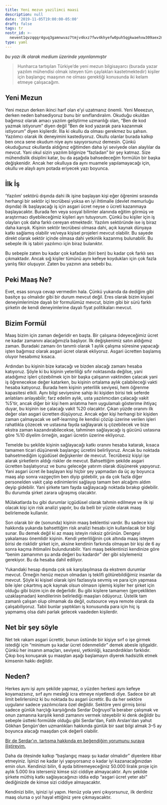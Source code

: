 ```yaml
---
title: Yeni mezun yazilimci maasi
description: null
date: '2019-11-05T19:00:00-05:00'
draft: false
tags: tr
nostr_id: >-
  nevent1qvzqqqr4guq3gamnwvaz7tmjv4kxz7fwv4khyefw0puh5qgkwaehxw309aex2mrp0yhxummnw3ezucnpdejqz9rhwden5te0wfjkccte9ejxzmt4wvhxjmcprpmhxue69uhhyetvv9ujuumwdae8gtnnda3kjctvqyxhwumn8ghj7mn0wvhxcmmvqyt8wumn8ghj7un9d3shjtnswf5k6ctv9ehx2aqppamhxue69uhkummnw3ezumt0d5q3vamnwvaz7tmjv4kxz7fwdehhxtnnda3kjctvqyd8wumn8ghj7ctjw35kxmr9wvhxcctev4erxtnwv4mhxqg7waehxw309akkcuewv94kgetwd9azuetyw5h8gu30dehhxarjqqsvgendz6n4desurt3puy949rl8a34my95y2t076cmnmqfegs4g4gqvv9c54
type: yaml
---
```



*_bu yazı ilk olarak medium üzerinde yayınlanmıştır_*

>Hunharca tartışılan Türkiye’de yeni mezun bilgisayarcı (burada yazar yazılım mühendisi olmak isteyen tüm çaylakları kastetmektedir) kişiler için başlangıç maaşının ne olması gerektiği konusunda iki kelam etmeye çalışacağım.
<!--more-->
## Yeni Mezun

Yeni mezun derken ikinci harf olan e’yi uzatmanız önemli. Yeni Meeezun, derken neden bahsediyoruz bunu bir sınıflandıralım.
Okuduğu okuldan bağımsız olarak amacı yazılım geliştirme uzmanlığı olan, “Ben de kod yazmak istiyorum” diyen değil “Ben de kod yazarak para kazanmak istiyorum” diyen kişilerdir. İlla ki okullu da olması gerekmez bu şahsın. Yazılımcı olarak ilk deneyimini kastediyoruz. Okullu olanlar burada kalkıp ben onca sene okudum niye aynı sayıyorsunuz demesin. Çünkü okuduğunuz okullarda aldığınız eğitimden daha iyi seviyede olan alaylılar da mevcut. Yani okul sizin yazılım bilginize “fazladan” bir şey katmaz. Size mühendislik disiplini katar, bu da aşağıda bahsedeceğim formülün bir başka değişkenidir. Ancak her okulluya da aynı muamele yapılamayacağı için, okullu ve alaylı aynı potada eriyecek yazı boyunca.

## İlk İş

‘Yazılım’ sektörü dışında dahi ilk işine başlayan kişi eğer öğrenimi sırasında herhangi bir sektör içi tecrübesi yoksa en iyi ihtimalle (devlet memurluğu dışında) ilk başlayacağı iş için asgari ücret neyse o ücreti kazanmaya başlayacaktır. Burada fen veya sosyal bilimler alanında eğitim görmüş ve araştırmacı diyebileceğimiz kişileri ayrı tutuyorum. Çünkü bu kişiler için iş olayları çok daha farklı cereyan etmektedir.
Yazılım sektöründe ise iş biraz daha karışık. Kişinin sektör tecrübesi olmasa dahi, açık kaynak dünyaya katkı sağlamış olabilir ve/veya kişisel projeleri mevcut olabilir. Bu sayede direkt olarak sektör içinde olmasa dahi yetkinlik kazanmış bulunabilir. Bu sebeple ilk iş tabiri yazılımcı için biraz bulanıktır.

Bu sebeple zaten bu kadar çok kafadan (biri ben) bu kadar çok farklı ses çıkmaktadır. Ancak sığ kişiler tümünü aynı kefeye koydukları için çok fazla yanlış fikir oluşuyor. Zaten bu yazının ana sebebi bu.

##  Peki Maaş Ne?

Evet, esas soruya cevap vermedim hala. Çünkü yukarıda da dediğim gibi basitçe şu olmalıdır gibi bir durum mevcut değil. Eres olarak bizim kişisel deneyimlerimize dayalı bir formulümüz mevcut, bizim gibi bir sürü farklı şirketin de kendi deneyimlerine dayalı fiyat politikaları mevcut.

## Bizim Formül

Maaş bizim için zaman değeridir en başta. Bir çalışana ödeyeceğimiz ücret ne kadar zamanını alacağımızla başlıyor. İlk değişkenimiz satın aldığımız zaman. Buradaki zamanı ön tanımlı olarak 1 aylık çalışma süresine yapacağı işten bağımsız olarak asgari ücret olarak ekliyoruz. Asgari ücretten başlamış oluyor hesabımız kısaca.

Ardından bu kişinin bize katacağı ve bizden alacağı zamanı hesaba katıyoruz. Şöyle ki bu kişinin yeterliliği sıfır noktasında değilse, yani atadığımız işleri çözebilmek için bir başka çalışanın vaktinden çalacak yani iş öğrenecekse değer katarken, bu kişinin ortalama aylık çalabileceği vakti hesaba katıyoruz. Burada hem kişinin yeterlilik seviyesi, hem öğrenme kapasitesi etkili. Aynı bilgi seviyesine sahip iki kişiden birisi tek seferde anlatılanı anlayabilir; farz edelim aylık, usta yazılımcıdan çalacağı vakit %5'tir, ancak diğer bir kişi hem anlatıma hem uygulamalı gösterime ihtiyaç duyar, bu kişinin ise çalacağı vakit %20 olacaktır. Çıkan yüzde oranını ilk değer olan asgari ücretten düşüyoruz. Ancak eğer kişi herhangi bir kişiden zaman çalmayacak ve self-learning ile kendisi çözüp üzerine verilen işleri rahatlıkla çözecek ve ustasına fayda sağlayarak iş çözebilecek ve bize ekstra zaman kazandırabilecekse, tahminen sağlayacağı iş gücünü ustasına göre %10 diyelim örneğin, asgari ücretin üzerine ekliyoruz.

Temelde bu şekilde kişinin sağlayacağı katkı oranını hesaba katarak, kısaca tamamen ticari düşünerek başlangıç ücretini belirliyoruz. Ancak bu noktada bahsetmediğim içgüdüsel değişkenler de mevcut. Tecrübesiz kişiyi işe alarak şirketlerin aldığı riskler de mevcut. Bahsettiğim şekilde asgari ücretten başlatıyoruz ve bunu geleceğe yatırım olarak düşünerek yapıyoruz. Yani asgari ücret ile başlayan kişi hiçbir şey yapmadan da üç ay boyunca maaş alıp sonra vazgeçtim ben diyip gidebilir, ya da çok fazla diğer personelden vakit çalıp edinimlerini sağlayıp tamam ben alcağımı aldım deyip gidebilir. Yani şirkete tam fayda sağlayacağı noktada bırakıp gidebilir. Bu durumda şirket zarara uğraşmış olacaktır.

Mülakatlarda bu gibi durumlar içgüdüsel olarak tahmin edilmeye ve ilk işi olacak kişi için risk analizi yapılır, bu da belli bir yüzde olarak maaş belirlemede kullanılır.

Son olarak bir de (sonunda) kişinin maaş beklentisi vardır. Bu sadece kişi hakkında yukarıda bahsettiğim risk analizi hesabı için kullanılacak bir bilgi sunar. Bu demek değil ki az maaş isteyin risksiz görünün. Dengeyi yakalaması önemlidir kişinin. Kendi yeterliliğinin çok altında maaş isteyen birisi de risklidir şirket için, aksine kendinin farkında olmayan bir kişi de 6 ay sonra kaçma ihtimalini bulundurabilir. Yani maaş beklentinizi kendinize göre “benim zamanımın şu anda değeri bu kadardır” der gibi söylemeniz gerekiyor. Bu da hesaba dahil ediliyor.

Yukarıdaki hesap dışında çok sık karşılaşılmasa da ekstrem durumlar mevcut. Örneğin henüz mezun olmadan iş teklifi götürebildiğimiz insanlar da mevcut. Şöyle ki kişisel olarak işini fazlasıyla sevmiş ve para için yapmasa bile işler çıkartmış açık kaynak olsun olmasın işlemiş kişiler her şirket için olduğu gibi bizim için de değerlidir. Bu gibi kişilere tamamen (gerçeklikten uzaklaşmadan) kendilerinin belirlediği maaşları ödüyoruz. Üstelik tam zamanlı çalışan olup olmamak da değil, outsource veya remote olarak da çalışabiliyoruz. Tabii bunlar yaptıkları iş konusunda para için hiç iş yapmamış olsa dahi parlak gelecek vaadeden kişilerdir.

## Net bir şey söyle

Net tek rakam asgari ücrettir, bunun üstünde bir kişiye sırf o işe girmek istediği için “minimum şu kadar ücret ödenmelidir” demek abesle iştigaldir. Çünkü her insanın amaçları, seviyesi, yetkinliği, kazandırdıkları farklıdır. Çıkıp boş konuşarak şu maaştan aşağı başlamayın diyerek hadsizlik etmek kimsenin hakkı değildir.

## Neden?

Herkes aynı işi aynı şekilde yapmaz, o yüzden herkesi aynı kefeye koyamazsınız, sırf aynı mesleği icra etmeye niyetlendi diye. Sadece bir alt limit belirlersiniz ki bu noktada bu asgari ücrettir. Bu da her sektöre uygulanır sadece yazılımcılara özel değildir. Sektöre yeni girmiş birisi sadece günlük harçlığı karşılığında Serdar Doğruyol'la beraber çalışmak ve onun zamanına karşılık kendi zamanını vermek isteyebilir ki denk değildir bu sebeple üstteki formülde olduğu gibi Serdar’dan, Fatih Arslan'dan yahut Gökhan Şengün'den uzmanlıkları hakkında günlük bir saat bilgi almak 3–5 ay boyunca alacağı maaşdan çok değerli olabilir.

[Bir de Serdar'ın, tartışma hakkında en beğendiğim yorumunu şuraya iliştireyim.](https://twitter.com/sdogruyol/status/1085124519818342400)


Daha da ötesinde kalkıp “başlangıç maaşı şu kadar olmalıdır” diyenlere itibar etmeyiniz. İşinizi ne kadar iyi yapıyorsanız o kadar iyi kazanacağınızdan emin olun. Kendinizi bilin, 6 ayda bitiremeyeceğiniz 50.000 liralık proje için aylık 5.000 lira isterseniz kimse sizi ciddiye almayacaktır. Aynı şekilde şirkete müthiş katkı sağlayacağınızı iddia edip “asgari ücret yeter abi” dediğinizde de kimse sizi ciddiye almayacaktır.

Kendinizi bilin, işinizi iyi yapın. Henüz yola yeni çıkıyorsunuz, ilk derdiniz maaş olursa o yol hayal ettiğiniz yere çıkmayacaktır.

